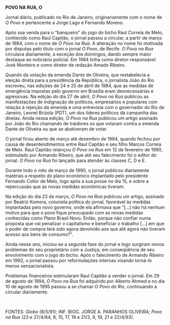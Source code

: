 **POVO NA RUA, O**

Jornal diário, publicado no Rio de Janeiro, originariamente com o nome
de *O Povo* e pertencente a Jorge Lago e Fernando Moreno.

Após sua venda para o “banqueiro” do jogo do bicho Raul Correia de Melo,
conhecido como Raul Capitão, o jornal passou a circular, a partir de
março de 1984, com o nome de *O Povo na Rua*. A alteração no nome foi
motivada por disputas pelo título com o jornal *O Povo*, de Recife. *O
Povo na Rua* circulava diariamente, à exceção dos domingos, dando sempre
maior destaque ao noticiário policial. Em 1984 tinha como
diretor-responsável José Monteiro e como diretor de redação Amado
Ribeiro.

Quando da votação da emenda Dante de Oliveira, que restabelecia a
eleição direta para a presidência da República, o jornalista João do Rio
escreveu, nas edições de 24 e 25 de abril de 1984, que as medidas de
emergência impostas pelo governo em Brasília eram desnecessárias e
agressivas. Na edição do dia 27 de abril, *O Povo na Rua* publicou as
manifestações de indignação de políticos, empresários e populares com
relação à rejeição da emenda e uma entrevista com o governador do Rio de
Janeiro, Leonel Brizola (PDT), um dos líderes políticos da campanha das
diretas. Ainda nessa edição, *O Povo na Rua* publicou um artigo assinado
por João do Rio chamando de traidores os que votaram contra a emenda
Dante de Oliveira ou que se abstiveram de votar.

O jornal ficou aberto de março até dezembro de 1984, quando fechou por
causa de desentendimentos entre Raul Capitão e seu filho Marcos Correia
de Melo. Raul Capitão relançou *O Povo na Rua* em 12 de fevereiro de
1990, estimulado por Armando Ribeiro, que até seu falecimento foi o
editor do jornal. *O Povo na Rua* foi lançado para atender às classes C,
D e E.

Durante todo o mês de março de 1990, o jornal publicou diariamente
matérias a respeito do plano econômico implantado pelo presidente
Fernando Collor de Melo, logo após a sua posse no dia 15, e sobre a
repercussão que as novas medidas econômicas tiveram.

Na edição do dia 23 de março, *O Povo na Rua* publicou um artigo,
assinado por Beatriz Komora, colunista política do jornal, favorável às
medidas implantadas pelo novo governo, onde ela afirmava que “[...] não
há nenhum motivo para que o povo fique preocupado com as novas medidas
conhecidas como Plano Brasil Novo. Então, porque não confiar numa
proposta que vai penalizar o capitalismo e beneficiar o trabalho [...]
em que o poder de compra terá sido agora devolvido aos que até agora não
tiveram acesso aos bens de consumo?”.

Ainda nesse ano, iniciou-se a segunda fase do jornal e logo surgiram
novos problemas do seu proprietário com a Justiça, em conseqüência de
seu envolvimento com o jogo do bicho. Após o falecimento de Armando
Ribeiro em 1992, o jornal passou por reformulações internas visando
torná-lo menos sensacionalista.

Problemas financeiros estimularam Raul Capitão a vender o jornal. Em 29
de agosto de 1994, *O Povo na Rua* foi adquirido por Alberto Ahmed e no
dia 10 de agosto de 1995 passou a se chamar *O Povo do Rio*, continuando
a circular diariamente.

 

FONTES: *Globo* (8/5/91); INF. BIOG. JORGE A. PARANHOS OLIVEIRA; *Povo
na Rua* (23 e 27/4/84, 8, 15, 17, 19 e 21/3, 9, 19, 21 e 22/4/93).

 
